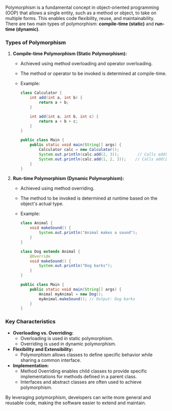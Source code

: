 Polymorphism is a fundamental concept in object-oriented programming (OOP) that allows a single entity, such as a method or object, to take on multiple forms. This enables code flexibility, reuse, and maintainability. There are two main types of polymorphism: **compile-time (static)** and **run-time (dynamic)**.

### Types of Polymorphism

1. **Compile-time Polymorphism (Static Polymorphism):**
    
    - Achieved using method overloading and operator overloading.
    - The method or operator to be invoked is determined at compile-time.
    - Example:
        
        ```java
        class Calculator {
            int add(int a, int b) {
                return a + b;
            }
        
            int add(int a, int b, int c) {
                return a + b + c;
            }
        }
        
        public class Main {
            public static void main(String[] args) {
                Calculator calc = new Calculator();
                System.out.println(calc.add(2, 3));        // Calls add(int, int)
                System.out.println(calc.add(1, 2, 3));    // Calls add(int, int, int)
            }
        }
        ```
        
2. **Run-time Polymorphism (Dynamic Polymorphism):**
    
    - Achieved using method overriding.
    - The method to be invoked is determined at runtime based on the object's actual type.
    - Example:
        
        ```java
        class Animal {
            void makeSound() {
                System.out.println("Animal makes a sound");
            }
        }
        
        class Dog extends Animal {
            @Override
            void makeSound() {
                System.out.println("Dog barks");
            }
        }
        
        public class Main {
            public static void main(String[] args) {
                Animal myAnimal = new Dog();
                myAnimal.makeSound(); // Output: Dog barks
            }
        }
        ```
        

### Key Characteristics

- **Overloading vs. Overriding:**
    - Overloading is used in static polymorphism.
    - Overriding is used in dynamic polymorphism.
- **Flexibility and Extensibility:**
    - Polymorphism allows classes to define specific behavior while sharing a common interface.
- **Implementation:**
    - Method Overriding enables child classes to provide specific implementations for methods defined in a parent class.
    - Interfaces and abstract classes are often used to achieve polymorphism.

By leveraging polymorphism, developers can write more general and reusable code, making the software easier to extend and maintain.